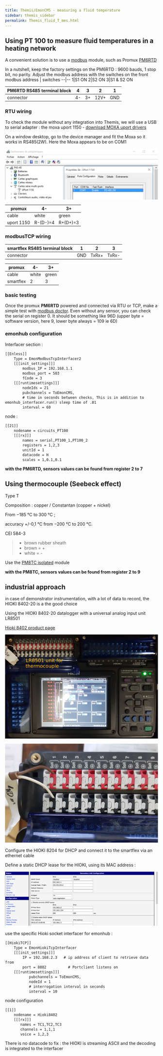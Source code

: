 ```yaml
---
title: Themis/EmonCMS - measuring a fluid temperature
sidebar: themis_sidebar
permalink: Themis_fluid_T_mes.html
---
```

## Using PT 100 to measure fluid temperatures in a heating network

A convenient solution is to use a [modbus](http://www.simplymodbus.ca/exceptions.htm) module, such as Promux [PM6RTD](https://www.proconel.com/product/pm6rtd-6-rtd-input-module/)

In a nutshell, keep the factory settings on the PM6RTD : 9600 bauds, 1 stop bit, no parity. Adjust the modbus address with the switches on the front
modbus address | switches
--|--
1|S1 ON
2|S2 ON 
3|S1 & S2 ON 

PM6RTD RS485 terminal block|4|3|2|1
--|--|--|--|--
connector|4-|3+|12V+|GND

### RTU wiring

To check the module without any integration into Themis, we will use a USB to serial adapter : the moxa uport 1150 - [download MOXA uport drivers](https://www.moxa.com/en/products/industrial-edge-connectivity/usb-to-serial-converters-usb-hubs/secure-routers/uport-1000-series#resources)

On a window desktop, go to the device manager and fit the Moxa so it works in RS485(2W). Here the Moxa appears to be on COM1

![moxa uport conf](uport_conf.png)

promux|4-|3+
--|--|--
cable|white|green
uport 1150|R-(D-)=4|R+(D+)=3

### modbusTCP wiring

smartflex RS485 terminal block|1|2|3
--|--|--|--
connector|GND|TxRx+|TxRx-

promux|4-|3+
--|--|--
cable|white|green
smartflex|2|3

### basic testing

Once the promux **PM6RTD** powered and connected via RTU or TCP, make a simple test with [modbus doctor](http://www.kscada.com/modbusdoctor.html). Even without any sensor, you can check the serial on register 0. It should be something like 96D (upper byte = software version, here 9, lower byte always = 109 ie 6D) 

### emonhub configuration
Interfacer section :
```
[[Enless]]
    Type = EmonModbusTcpInterfacer2
    [[[init_settings]]]
        modbus_IP = 192.168.1.1
        modbus_port = 503
        fCode = 3
    [[[runtimesettings]]]
        nodeIds = 21
        pubchannels = ToEmonCMS,
        # time in seconds between checks, This is in addition to emonhub_interfacer.run() sleep time of .01
        interval = 60
```
node :
```
[[21]]
    nodename = circuits_PT100
    [[[rx]]]
        names = serial,PT100_1,PT100_2
        registers = 1,2,3
        unitId = 1
        datacode = H
        scales = 1,0.1,0.1
```
**with the PM6RTD, sensors values can be found from register 2 to 7**

## Using thermocouple (Seebeck effect)

Type T

Composition : copper / Constantan (copper + nickel)

From −185 °C to 300 °C ;

accuracy  +/-0,1 °C from −200 °C to 200 °C.

CEI 584-3  
> - brown rubber sheath
> - brown = +
> - white = -

Use the [PM8TC isolated](https://www.proconel.com/product/pm8tc-iso-8-thermocouple-input-module-isolated/) module

**with the PM8TC, sensors values can be found from register 2 to 9**

## industrial approach

in case of demonstrator instrumentation, with a lot of data to record, the HIOKI 8402-20 is a the good choice

Using the HIOKI 8402-20 datalogger with a universal analog input unit LR8501

[Hioki 8402 product page](https://www.hioki.com/en/products/detail/?product_key=5613)

![HIOKI_full_view](HIOKI8402.jpg)

![HIOKI_TC connexion](HIOKI_connect_TC.jpg)

Configure the HIOKI 8204 for DHCP and connect it to the smartflex via an ethernet cable

Define a static DHCP lease for the HIOKI, using its MAC address :

![smartflex LAN conf](HIOKI_smartflex_LAN_conf.jpg)

use the specific Hioki socket interfacer for emonhub :

```
[[HiokiTCP]]  
    Type = EmonHiokiTcpInterfacer
    [[[init_settings]]]
	    IP = 192.168.2.3   # ip address of client to retrieve data from
	    port = 8802          # Portclient listens on
    [[[runtimesettings]]]
           pubchannels = ToEmonCMS,
           nodeId = 1
           # interrogation interval in seconds 
           interval = 10
```

node configuration

```
[[1]]
    nodename = Hioki8402
    [[[rx]]]
       names = TC1,TC2,TC3
       channels = 1,1,1
       voice = 1,2,3
```

There is no datacode to fix : the HIOKI is streaming ASCII and the decoding is integrated to the interfacer
